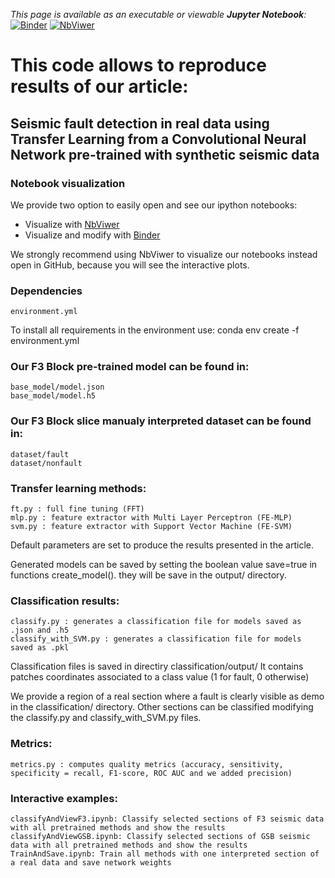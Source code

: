 *This page is available as an executable or viewable **Jupyter Notebook**:* 
[![Binder](https://mybinder.org/badge_logo.svg)](https://mybinder.org/v2/gh/augustoicaro/SFD-CNN-TL/master?filepath=classifyAndViewGSB.ipynb)
[![NbViwer](https://raw.githubusercontent.com/jupyter/design/master/logos/Badges/nbviewer_badge.svg)](https://nbviewer.jupyter.org/github/augustoicaro/SFD-CNN-TL/blob/master/classifyAndViewGSB.ipynb)

# This code allows to reproduce results of our article:
## Seismic fault detection in real data using Transfer Learning from a Convolutional Neural Network pre-trained with synthetic seismic data

### Notebook visualization
We provide two option to easily open and see our ipython notebooks:
- Visualize with [NbViwer](https://nbviewer.jupyter.org/github/augustoicaro/SFD-CNN-TL/blob/master/classifyAndViewGSB.ipynb)
- Visualize and modify with [Binder](https://mybinder.org/v2/gh/augustoicaro/SFD-CNN-TL/master?filepath=classifyAndViewGSB.ipynb)

We strongly recommend using NbViwer to visualize our notebooks instead open in GitHub, because you will see the interactive plots.

### Dependencies
	environment.yml
	
To install all requirements in the environment use:
	conda env create -f environment.yml

### Our F3 Block pre-trained model can be found in:
 	base_model/model.json
 	base_model/model.h5
 	
### Our F3 Block slice manualy interpreted dataset can be found in:
 	dataset/fault
 	dataset/nonfault
 
### Transfer learning methods:
 	ft.py : full fine tuning (FFT)
 	mlp.py : feature extractor with Multi Layer Perceptron (FE-MLP)
 	svm.py : feature extractor with Support Vector Machine (FE-SVM)
 
Default parameters are set to produce the results presented in the article.
 
Generated models can be saved by setting the boolean value save=true in functions create_model(). they will be save in the output/ directory.
 	
### Classification results:
 	classify.py : generates a classification file for models saved as .json and .h5
 	classify_with_SVM.py : generates a classification file for models saved as .pkl
 	
Classification files is saved in directiry classification/output/
It contains patches coordinates associated to a class value (1 for fault, 0 otherwise)
 	
We provide a region of a real section where a fault is clearly visible as demo in the classification/ directory.
Other sections can be classified modifying the classify.py and classify_with_SVM.py files.
 	
### Metrics:
 	metrics.py : computes quality metrics (accuracy, sensitivity, specificity = recall, F1-score, ROC AUC and we added precision)
    
### Interactive examples:
	classifyAndViewF3.ipynb: Classify selected sections of F3 seismic data with all pretrained methods and show the results
	classifyAndViewGSB.ipynb: Classify selected sections of GSB seismic data with all pretrained methods and show the results
	TrainAndSave.ipynb: Train all methods with one interpreted section of a real data and save network weights
    


